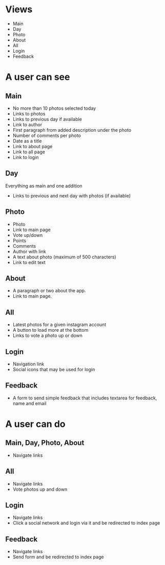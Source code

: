 # Views

- Main
- Day
- Photo 
- About
- All
- Login
- Feedback
 
# A user can see

## Main

- No more than 10 photos selected today
- Links to photos
- Links to previous day if available
- Link to author
- First paragraph from added description under the photo
- Number of comments per photo
- Date as a title
- Link to about page
- Link to all page
- Link to login

## Day

Everything as main and one addition

- Links to previous and next day with photos (if available)

## Photo 

- Photo
- Link to main page
- Vote up/down
- Points
- Comments
- Author with link
- A text about photo (maximum of 500 characters)
- Link to edit text

## About

- A paragraph or two about the app.
- Link to main page.

## All

- Latest photos for a given instagram account
- A button to load more at the bottom
- Links to vote a photo up or down

## Login

- Navigation link
- Social icons that may be used for login

## Feedback

- A form to send simple feedback that includes textarea for feedback, name and email

# A user can do

## Main, Day, Photo, About

- Navigate links

## All
 
- Navigate links
- Vote photos up and down

## Login

- Navigate links
- Click a social network and login via it and be redirected to index page

## Feedback

- Navigate links
- Send form and be redirected to index page
